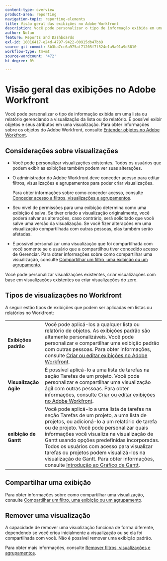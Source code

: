 ```yaml
---
content-type: overview
product-area: reporting
navigation-topic: reporting-elements
title: Visão geral das exibições no Adobe Workfront
description: Você pode personalizar o tipo de informação exibida em uma lista ou relatório gerenciando a visualização da lista ou do relatório. É possível exibir objetos e seus atributos em uma visualização.
author: Nolan
feature: Reports and Dashboards
exl-id: 18016417-e24d-4797-9422-00915db47bb9
source-git-commit: 3b3ba7cc6a975af71205f7f524e1a9a91a9d3810
workflow-type: tm+mt
source-wordcount: '472'
ht-degree: 0%

---
```


# Visão geral das exibições no Adobe Workfront

<!--Audited: 01/2024-->

Você pode personalizar o tipo de informação exibida em uma lista ou relatório gerenciando a visualização da lista ou do relatório. É possível exibir objetos e seus atributos em uma visualização. Para obter informações sobre os objetos do Adobe Workfront, consulte [Entender objetos no Adobe Workfront](../../../workfront-basics/navigate-workfront/workfront-navigation/understand-objects.md).

## Considerações sobre visualizações

* Você pode personalizar visualizações existentes. Todos os usuários que podem exibir as exibições também podem ver suas alterações.
* O administrador do Adobe Workfront deve conceder acesso para editar filtros, visualizações e agrupamentos para poder criar visualizações.

  Para obter informações sobre como conceder acesso, consulte [Conceder acesso a filtros, visualizações e agrupamentos](../../../administration-and-setup/add-users/configure-and-grant-access/grant-access-fvg.md).

* Seu nível de permissões para uma exibição determina como uma exibição é salva. Se tiver criado a visualização originalmente, você poderá salvar as alterações, caso contrário, será solicitado que você salve uma versão da visualização. Se você fizer alterações em uma visualização compartilhada com outras pessoas, elas também serão afetadas.
* É possível personalizar uma visualização que foi compartilhada com você somente se o usuário que a compartilhou tiver concedido acesso de Gerenciar. Para obter informações sobre como compartilhar uma visualização, consulte [Compartilhar um filtro, uma exibição ou um agrupamento](../../../reports-and-dashboards/reports/reporting-elements/share-filter-view-grouping.md).

Você pode personalizar visualizações existentes, criar visualizações com base em visualizações existentes ou criar visualizações do zero.

## Tipos de visualizações no Workfront

A seguir estão tipos de exibições que podem ser aplicadas em listas ou relatórios no Workfront:

<table style="table-layout:auto">
    <tr>
        <td><strong>Exibições padrão</strong></td>
        <td>Você pode aplicá-los a qualquer lista ou relatório de objetos. As exibições padrão são altamente personalizáveis. Você pode personalizar e compartilhar uma exibição padrão com outras pessoas. Para obter informações, consulte <a href="/help/quicksilver/reports-and-dashboards/reports/reporting-elements/create-edit-views.md">Criar ou editar exibições no Adobe Workfront</a>.</td>
    </tr>
    <tr>
        <td><strong>Visualização Agile</strong></td>
        <td>É possível aplicá-lo a uma lista de tarefas na seção Tarefas de um projeto. Você pode personalizar e compartilhar uma visualização ágil com outras pessoas. Para obter informações, consulte <a href="/help/quicksilver/reports-and-dashboards/reports/reporting-elements/create-edit-views.md">Criar ou editar exibições no Adobe Workfront</a>.</td>
    </tr>
    <tr>
        <td><strong>exibição de Gantt</strong></td>
        <td>Você pode aplicá-lo a uma lista de tarefas na seção Tarefas de um projeto, a uma lista de projetos, ou adicioná-lo a um relatório de tarefa ou de projeto. Você pode personalizar quais informações você visualiza na visualização de Gantt usando opções predefinidas incorporadas. Todos os usuários com acesso para visualizar tarefas ou projetos podem visualizá-los na visualização de Gantt. Para obter informações, consulte <a href="/help/quicksilver/manage-work/gantt-chart/use-the-gantt-chart/get-started-with-gantt.md">Introdução ao Gráfico de Gantt</a>.</td>
       </tr>
</table>

<!--NOTE FOR MAYBE LATER: consider adding calendar and board views, or Milestone view (not customizable) to this list of views (above)?! -->

## Compartilhar uma exibição

Para obter informações sobre como compartilhar uma visualização, consulte [Compartilhar um filtro, uma exibição ou um agrupamento](../../../reports-and-dashboards/reports/reporting-elements/share-filter-view-grouping.md).

## Remover uma visualização

A capacidade de remover uma visualização funciona de forma diferente, dependendo se você criou inicialmente a visualização ou se ela foi compartilhada com você. Não é possível remover uma exibição padrão.

Para obter mais informações, consulte [Remover filtros, visualizações e agrupamentos](../../../reports-and-dashboards/reports/reporting-elements/remove-filters-views-groupings.md).


